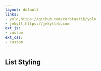 ```yaml
---
layout: default
links:
- yolo,https://github.com/corbtastik/yolo
- jekyll,https://jekyllrb.com
ext_js:
- custom
ext_css:
- custom
---
```


## List Styling